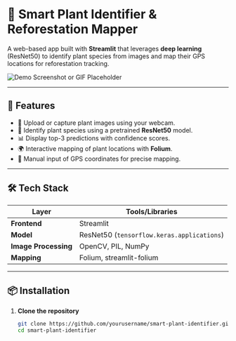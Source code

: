 # 🌱 Smart Plant Identifier & Reforestation Mapper

A web-based app built with **Streamlit** that leverages **deep learning** (ResNet50) to identify plant species from images and map their GPS locations for reforestation tracking.

![Demo Screenshot or GIF Placeholder](https://via.placeholder.com/800x400?text=Demo+Screenshot+or+GIF)

---

## 🚀 Features

- 📸 Upload or capture plant images using your webcam.
- 🤖 Identify plant species using a pretrained **ResNet50** model.
- 📊 Display top-3 predictions with confidence scores.
- 🌍 Interactive mapping of plant locations with **Folium**.
- 🧭 Manual input of GPS coordinates for precise mapping.

---

## 🛠️ Tech Stack

| Layer       | Tools/Libraries |
|-------------|-----------------|
| **Frontend** | Streamlit |
| **Model**    | ResNet50 (`tensorflow.keras.applications`) |
| **Image Processing** | OpenCV, PIL, NumPy |
| **Mapping**  | Folium, streamlit-folium |

---

## 📦 Installation

1. **Clone the repository**
   ```bash
   git clone https://github.com/yourusername/smart-plant-identifier.git
   cd smart-plant-identifier
